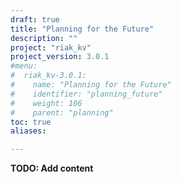 ```yaml
---
draft: true
title: "Planning for the Future"
description: ""
project: "riak_kv"
project_version: 3.0.1
#menu:
#  riak_kv-3.0.1:
#    name: "Planning for the Future"
#    identifier: "planning_future"
#    weight: 106
#    parent: "planning"
toc: true
aliases:

---
```


**TODO: Add content**



